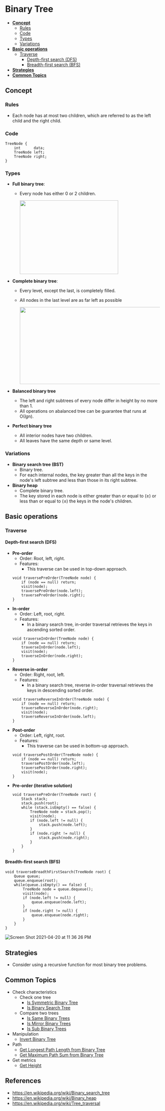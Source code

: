 # Binary Tree

- [**Concept**](#concept)
   - [Rules](#rules)
   - [Code](#code)
   - [Types](#types)
   - [Variations](#variations)
- [**Basic operations**](#basic-operations)
   - [Traverse](#traverse)
      - [Depth-first search (DFS)](#depth-first-search-dfs)
      - [Breadth-first search (BFS)](#breadth-first-search-bfs)
- [**Strategies**](#strategies)
- [**Common Topics**](#common-topics)

## Concept
### Rules
- Each node has at most two children, which are referred to as the left child and the right child.

### Code
```
TreeNode {
    int      data;
    TreeNode left;
    TreeNode right;
}
```

### Types
- **Full binary tree**: 
   - Every node has either 0 or 2 children.

     <img src="https://user-images.githubusercontent.com/8989447/115163571-0d4a9780-a067-11eb-8615-873f5aa8fdb9.png" width="320" height="239">

- **Complete binary tree**: 
   - Every level, except the last, is completely filled.
   - All nodes in the last level are as far left as possible

     <img src="https://user-images.githubusercontent.com/8989447/115163595-26ebdf00-a067-11eb-93a6-a54c8dd83bf2.png" width="480" height="250">

- **Balanced binary tree**
   - The left and right subtrees of every node differ in height by no more than 1.
   - All operations on abalanced tree can be guarantee that runs at O(*lg*n).
- **Perfect binary tree**
   - All interior nodes have two children.
   - All leaves have the same depth or same level.

### Variations
- **Binary search tree (BST)**
   - Binary tree.
   - For each internal nodes, the key greater than all the keys in the node's left subtree and less than those in its right subtree.
- **Binary heap**
   - Complete binary tree.
   - The key stored in each node is either greater than or equal to (≥) or less than or equal to (≤) the keys in the node's children.

## Basic operations
### Traverse
#### Depth-first search (DFS)
- **Pre-order**
   - Order: Root, left, right.
   - Features:
      - This traverse can be used in top-down approach.
  ```
  void traversePreOrder(TreeNode node) {
      if (node == null) return;
      visit(node);
      traversePreOrder(node.left);
      traversePreOrder(node.right);
  }
  ```
- **In-order**
   - Order: Left, root, right.
   - Features:
      - In a binary search tree, in-order traversal retrieves the keys in ascending sorted order.
  ```
  void traverseInOrder(TreeNode node) {
      if (node == null) return;
      traverseInOrder(node.left);
      visit(node);
      traverseInOrder(node.right);
  }
  ```
- **Reverse in-order**
   - Order: Right, root, left.
   - Features:
      - In a binary search tree, reverse in-order traversal retrieves the keys in descending sorted order.
  ```
  void traverseReverseInOrder(TreeNode node) {
      if (node == null) return;
      traverseReverseInOrder(node.right);
      visit(node);
      traverseReverseInOrder(node.left);
  }
  ```
- **Post-order**
   - Order: Left, right, root.
   - Features:
      - This traverse can be used in bottom-up approach.
  ```
  void traversePostOrder(TreeNode node) {
      if (node == null) return;
      traversePostOrder(node.left);
      traversePostOrder(node.right);
      visit(node);
  }
  ```
- **Pre-order (iterative solution)**
  ```
  void traversePreOrder(TreeNode root) {
      Stack stack;
      stack.push(root);
      while (stack.isEmpty() == false) {
          TreeNode node = stack.pop();
          visit(node);
          if (node.left != null) { 
              stack.push(node.left);
          }
          if (node.right != null) {
              stack.push(node.right);
          }
      }
  }
  ```
  
#### Breadth-first search (BFS)
  ```
  void traverseBreadthFirstSearch(TreeNode root) {
      Queue queue;
      queue.enqueue(root);
      while(queue.isEmpty() == false) {
          TreeNode node = queue.dequeue();
          visit(node);
          if (node.left != null) { 
              queue.enqueue(node.left);
          }
          if (node.right != null) {
              queue.enqueue(node.right);
          }
      }
  }
  ```
  ![Screen Shot 2021-04-20 at 11 36 26 PM](https://user-images.githubusercontent.com/8989447/115501908-4a628580-a231-11eb-8042-a151014242bf.png)

## Strategies
- Consider using a recursive function for most binary tree problems.

## Common Topics
- Check characteristics
   - Check one tree
      - [Is Symmetric Binary Tree](../../../docs/problems/tree/Is_Symmetric_Binary_Tree.md)
      - [Is Binary Search Tree]()
   - Compare two trees
      - [Is Same Binary Trees]()
      - [Is Mirror Binary Trees]()
      - [Is Sub Binary Trees]()
- Manipulation
   - [Invert Binary Tree]()
- Path
   - [Get Longest Path Length from Binary Tree]()
   - [Get Maximum Path Sum from Binary Tree]()
- Get metrics
   - [Get Height]()

## References
- https://en.wikipedia.org/wiki/Binary_search_tree
- https://en.wikipedia.org/wiki/Binary_heap
- https://en.wikipedia.org/wiki/Tree_traversal

